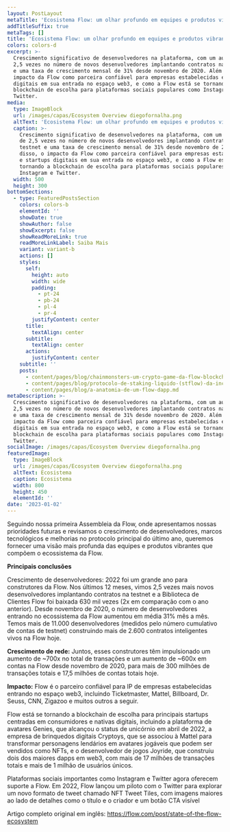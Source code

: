 ```yaml
---
layout: PostLayout
metaTitle: 'Ecosistema Flow: um olhar profundo em equipes e produtos vibrantes'
addTitleSuffix: true
metaTags: []
title: 'Ecosistema Flow: um olhar profundo em equipes e produtos vibrantes'
colors: colors-d
excerpt: >-
  Crescimento significativo de desenvolvedores na plataforma, com um aumento de
  2,5 vezes no número de novos desenvolvedores implantando contratos na testnet
  e uma taxa de crescimento mensal de 31% desde novembro de 2020. Além disso, o
  impacto da Flow como parceira confiável para empresas estabelecidas e startups
  digitais em sua entrada no espaço web3, e como a Flow está se tornando a
  blockchain de escolha para plataformas sociais populares como Instagram e
  Twitter.
media:
  type: ImageBlock
  url: /images/capas/Ecosystem Overview diegofornalha.png
  altText: 'Ecosistema Flow: um olhar profundo em equipes e produtos vibrantes'
  caption: >-
    Crescimento significativo de desenvolvedores na plataforma, com um aumento
    de 2,5 vezes no número de novos desenvolvedores implantando contratos na
    testnet e uma taxa de crescimento mensal de 31% desde novembro de 2020. Além
    disso, o impacto da Flow como parceira confiável para empresas estabelecidas
    e startups digitais em sua entrada no espaço web3, e como a Flow está se
    tornando a blockchain de escolha para plataformas sociais populares como
    Instagram e Twitter.
  width: 500
  height: 300
bottomSections:
  - type: FeaturedPostsSection
    colors: colors-b
    elementId: ''
    showDate: true
    showAuthor: false
    showExcerpt: false
    showReadMoreLink: true
    readMoreLinkLabel: Saiba Mais
    variant: variant-b
    actions: []
    styles:
      self:
        height: auto
        width: wide
        padding:
          - pt-24
          - pb-24
          - pl-4
          - pr-4
        justifyContent: center
      title:
        textAlign: center
      subtitle:
        textAlign: center
      actions:
        justifyContent: center
    subtitle: ''
    posts:
      - content/pages/blog/chainmonsters-um-crypto-game-da-flow-blockchain.md
      - content/pages/blog/protocolo-de-staking-liquido-(stflow)-da-increment.md
      - content/pages/blog/a-anatomia-de-um-flow-dapp.md
metaDescription: >-
  Crescimento significativo de desenvolvedores na plataforma, com um aumento de
  2,5 vezes no número de novos desenvolvedores implantando contratos na testnet
  e uma taxa de crescimento mensal de 31% desde novembro de 2020. Além disso, o
  impacto da Flow como parceira confiável para empresas estabelecidas e startups
  digitais em sua entrada no espaço web3, e como a Flow está se tornando a
  blockchain de escolha para plataformas sociais populares como Instagram e
  Twitter.
socialImage: /images/capas/Ecosystem Overview diegofornalha.png
featuredImage:
  type: ImageBlock
  url: /images/capas/Ecosystem Overview diegofornalha.png
  altText: Ecosistema
  caption: Ecosistema
  width: 800
  height: 450
  elementId: ''
date: '2023-01-02'
---
```



Seguindo nossa primeira Assembleia da Flow, onde apresentamos nossas prioridades futuras e revisamos o crescimento de desenvolvedores, marcos tecnológicos e melhorias no protocolo principal do último ano, queremos fornecer uma visão mais profunda das equipes e produtos vibrantes que compõem o ecossistema da Flow.

**Principais conclusões**

Crescimento de desenvolvedores:
2022 foi um grande ano para construtores da Flow. Nos últimos 12 meses, vimos 2,5 vezes mais novos desenvolvedores implantando contratos na testnet e a Biblioteca de Clientes Flow foi baixada 630 mil vezes (2x em comparação com o ano anterior). Desde novembro de 2020, o número de desenvolvedores entrando no ecossistema da Flow aumentou em média 31% mês a mês. Temos mais de 11.000 desenvolvedores (medidos pelo número cumulativo de contas de testnet) construindo mais de 2.600 contratos inteligentes vivos na Flow hoje.

**Crescimento de rede:**
Juntos, esses construtores têm impulsionado um aumento de ~700x no total de transações e um aumento de ~600x em contas na Flow desde novembro de 2020, para mais de 300 milhões de transações totais e 17,5 milhões de contas totais hoje.

**Impacto:**
Flow é o parceiro confiável para IP de empresas estabelecidas entrando no espaço web3, incluindo Ticketmaster, Mattel, Billboard, Dr. Seuss, CNN, Zigazoo e muitos outros a seguir.

Flow está se tornando a blockchain de escolha para principais startups centradas em consumidores e nativas digitais, incluindo a plataforma de avatares Genies, que alcançou o status de unicórnio em abril de 2022, a empresa de brinquedos digitais Cryptoys, que se associou à Mattel para transformar personagens lendários em avatares jogáveis que podem ser vendidos como NFTs, e o desenvolvedor de jogos Joyride, que construiu dois dos maiores dapps em web3, com mais de 17 milhões de transações totais e mais de 1 milhão de usuários únicos.

Plataformas sociais importantes como Instagram e Twitter agora oferecem suporte a Flow. Em 2022, Flow lançou um piloto com o Twitter para explorar um novo formato de tweet chamado NFT Tweet Tiles, com imagens maiores ao lado de detalhes como o título e o criador e um botão CTA visível

Artigo completo original em inglês: https://flow.com/post/state-of-the-flow-ecosystem

